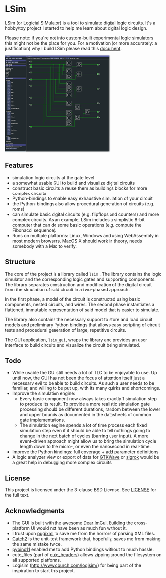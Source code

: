 # LSim
LSim (or Logicial SIMulator) is a tool to simulate digital logic circuits. It's a hobby/toy project I started to help me learn about digital logic design.

Please note: if you're not into custom-built experimental logic simulators this might not be the place for you. For a motivation (or more accurately: a justification) why I build LSim please read this [document](docs/motivation.md).

![lsim_small](docs/lsim_small.png)

## Features

- simulation logic circuits at the gate level
- a somewhat usable GUI to build and visualize digital circuits
- construct basic circuits a reuse them as buildings blocks for more complex circuits
- Python-bindings to enable easy exhaustive simulation of your circuit
- the Python-bindings also allow procedural generation of circuits (e.g. roms)
- can simulate basic digital circuits (e.g. flipflops and counters) and more complex circuits. As an example, LSim includes a simplistic 8-bit computer that can do some basic operations (e.g. compute the Fibonacci sequence).
- Runs on multiple platforms: Linux, Windows and using WebAssembly in most modern browsers. MacOS X should work in theory, needs somebody with a Mac to verify.

## Structure

The core of the project is a library called `lsim` . The library contains the logic simulator and the corresponding logic gates and supporting components. The library separates construction and modification of the digital circuit from the simulation of said circuit in a two-phased approach. 

In the first phase, a model of the circuit is constructed using basic components, nested circuits, and wires. The second phase instantiates a flattened, immutable representation of said model that is easier to simulate.

The library also contains the necessary support to store and load circuit models and preliminary Python bindings that allows easy scripting of circuit tests and procedural generation of large, repetitive circuits.

The GUI application, `lsim_gui`, wraps the library and provides an user interface to build circuits and visualize the circuit being simulated. 

## Todo

- While usable the GUI still needs a lot of TLC to be enjoyable to use. Up until now, the GUI has not been the focus of attention itself just a necessary evil to be able to build circuits. As such a user needs to be familiar, and willing to be put up, with its many quirks and shortcomings.
- Improve the simulation engine:
  - Every basic component now always takes exactly 1 simulation step to produce its result. To provide a more realistic simulation gate processing should be different durations, random between the lower and upper bounds as documented in the datasheets of common gate implementations.
  - The simulation engine spends a lot of time process each fixed simulation step even if it should be able to tell nothings going to change in the next batch of cycles (barring user input). A more event-driven approach might allow us to bring the simulation cycle length down to the micro-, or even the nanosecond in real-time.
- Improve the Python bindings: full coverage + add parameter definitions
- A logic analyzer view or export of data for [GTKWave](http://gtkwave.sourceforge.net/) or [sigrok](https://sigrok.org/) would be a great help in debugging more complex circuits.

## License

This project is licensed under the 3-clause BSD License. See [LICENSE](LICENSE) for the full text.

## **Acknowledgments**

- The GUI is built with the awesome [Dear ImGui](https://github.com/ocornut/imgui). Building the cross-platform UI would not have been as much fun without it.
- I trust upon [pugixml](https://pugixml.org/) to save me from the horrors of parsing XML files.
- [Catch2](https://github.com/catchorg/Catch2) is the unit-test framework that, hopefully, saves me from making the same mistake twice. 
- [pybind11](https://github.com/pybind/pybind11) enabled me to add Python bindings without to much hassle.
- cute_files (part of [cute_headers](https://github.com/RandyGaul/cute_headers)) allows zipping around the filesystem on all supported platforms.
- Logisim (http://www.cburch.com/logisim/) for being part of the inspiration to start this project.
